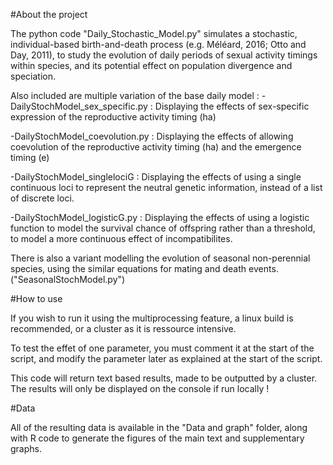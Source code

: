 #About the project 

The python code "Daily_Stochastic_Model.py"  simulates a stochastic, individual-based birth-and-death process (e.g. Méléard, 2016; Otto and Day, 2011), to study the evolution of daily periods of sexual activity timings within species, and its potential effect on population divergence and speciation.


Also included are multiple variation of the base daily model :
-DailyStochModel_sex_specific.py : Displaying the effects of sex-specific expression of the reproductive activity timing (ha)

-DailyStochModel_coevolution.py : Displaying the effects of allowing coevolution of the reproductive activity timing (ha) and the emergence timing (e)

-DailyStochModel_singlelociG : Displaying the effects of using a single continuous loci to represent the neutral genetic information, instead of a list of discrete loci.

-DailyStochModel_logisticG.py :  Displaying the effects of using a logistic function to model the survival chance of offspring rather than a threshold, to model a more continuous effect of incompatibilites.

There is also a variant modelling the evolution of seasonal non-perennial species, using the similar equations for mating and death events. ("SeasonalStochModel.py")

#How to use

If you wish to run it using the multiprocessing feature, a linux build is recommended, or a cluster as it is ressource intensive.

To test the effet of one parameter, you must comment it at the start of the script, and modify the parameter later as explained at the start of the script.

This code will return text based results, made to be outputted by a cluster. The results will only be displayed on the console if run locally ! 

#Data

All of the resulting data is available in the "Data and graph" folder, along with R code to generate the figures of the main text and supplementary graphs.
